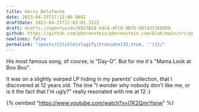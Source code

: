 ```yaml
---
title: Harry Belafonte
date: 2023-04-25T17:15:06.969Z
draftDate: 2023-04-25T17:03:01.311Z
draft: drafts://open?uuid=7A927B18-54CA-4FC0-9D75-087435760ED9
github: https://github.com/pborenstein/pborenstein.com/blob/main/src/posts/7a927b18-54ca-4fc0-9d75-087435760ed9.md
newlines: false
permalink: "/posts/{{title|slugify|truncate(32,true, '')}}/"
---
```

<!-- excerpt -->
His most famous song, of course, is "Day-O". But for me it's "Mama Look at Boo Boo".

It was on a slightly warped LP hiding in my parents' collection, that I discovered at 12 years old. The line "I wonder why nobody don't like me, or is it the fact that I'm ugly?" really resonated with me at 12 :)
<!-- excerpt -->

{% oembed "https://www.youtube.com/watch?v=l7K2QmrYqnw"  %}
